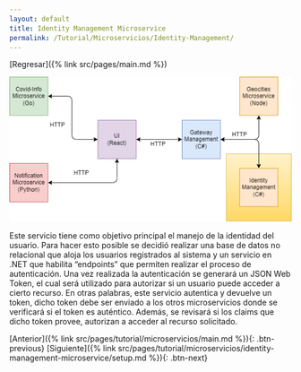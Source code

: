 ```yaml
---
layout: default
title: Identity Management Microservice
permalink: /Tutorial/Microservicios/Identity-Management/
---
```

[Regresar]({% link src/pages/main.md %})

![Identity Management Microservice](/src/images/enfasis_identity.png)

Este servicio tiene como objetivo principal el manejo de la identidad del usuario. Para hacer esto posible se decidió realizar una base de datos no relacional que aloja los usuarios registrados al sistema y un servicio en .NET que habilita “endpoints” que permiten realizar el proceso de autenticación. 
Una vez realizada la autenticación se generará un JSON Web Token, el cual será utilizado para autorizar si un usuario puede acceder a cierto recurso. En otras palabras, este servicio autentica y devuelve un token, dicho token debe ser enviado a los otros microservicios donde se verificará si el token es auténtico. Además, se revisará si los claims que dicho token provee, autorizan a acceder al recurso solicitado. 

[Anterior]({% link src/pages/tutorial/microservicios/main.md %}){: .btn-previous} [Siguiente]({% link src/pages/tutorial/microservicios/identity-management-microservice/setup.md %}){: .btn-next}
